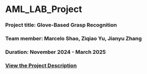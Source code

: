 # AML_LAB_Project 
### Project title: Glove-Based Grasp Recognition
### Team member: Marcelo Shao, Ziqiao Yu, Jianyu Zhang
### Duration: November 2024 - March 2025

### [View the Project Description](website.html)
